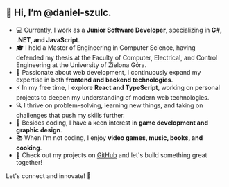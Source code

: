 ## 👋 Hi, I’m @daniel-szulc.
- 💻 Currently, I work as a **Junior Software Developer**, specializing in **C#, .NET, and JavaScript**.
- 🎓 I hold a Master of Engineering in Computer Science, having defended my thesis at the Faculty of Computer, Electrical, and Control Engineering at the University of Zielona Góra.
- 🚀 Passionate about web development, I continuously expand my expertise in both **frontend and backend technologies**.
- ⚡ In my free time, I explore **React and TypeScript**, working on personal projects to deepen my understanding of modern web technologies.
- 🔍 I thrive on problem-solving, learning new things, and taking on challenges that push my skills further.
- 🎨 Besides coding, I have a keen interest in **game development and graphic design**.
- 📚 When I'm not coding, I enjoy **video games, music, books, and cooking**.
- 👀 Check out my projects on [GitHub](https://github.com/daniel-szulc?tab=repositories) and let's build something great together!

Let's connect and innovate! 🚀
